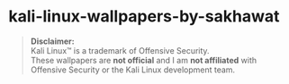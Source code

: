 # kali-linux-wallpapers-by-sakhawat

> **Disclaimer:**  
> Kali Linux™ is a trademark of Offensive Security.  
> These wallpapers are **not official** and I am **not affiliated** with Offensive Security or the Kali Linux development team.

